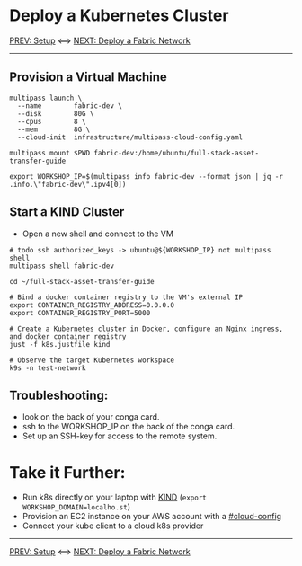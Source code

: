 # Deploy a Kubernetes Cluster

[PREV: Setup](00-setup.md) <==> [NEXT: Deploy a Fabric Network](20-fabric.md)

---

## Provision a Virtual Machine

```shell
multipass launch \
  --name        fabric-dev \
  --disk        80G \
  --cpus        8 \
  --mem         8G \
  --cloud-init  infrastructure/multipass-cloud-config.yaml

multipass mount $PWD fabric-dev:/home/ubuntu/full-stack-asset-transfer-guide

export WORKSHOP_IP=$(multipass info fabric-dev --format json | jq -r .info.\"fabric-dev\".ipv4[0])

```


## Start a KIND Cluster

- Open a new shell and connect to the VM 
```shell
# todo ssh authorized_keys -> ubuntu@${WORKSHOP_IP} not multipass shell 
multipass shell fabric-dev
```

```shell
cd ~/full-stack-asset-transfer-guide 

# Bind a docker container registry to the VM's external IP  
export CONTAINER_REGISTRY_ADDRESS=0.0.0.0
export CONTAINER_REGISTRY_PORT=5000

# Create a Kubernetes cluster in Docker, configure an Nginx ingress, and docker container registry
just -f k8s.justfile kind 

```

```shell
# Observe the target Kubernetes workspace 
k9s -n test-network

```


## Troubleshooting: 

- look on the back of your conga card.
- ssh to the WORKSHOP_IP on the back of the conga card.
- Set up an SSH-key for access to the remote system. 


# Take it Further:

- Run k8s directly on your laptop with [KIND](todo.md)  (`export WORKSHOP_DOMAIN=localho.st`)
- Provision an EC2 instance on your AWS account with a [#cloud-config](../../infrastructure/ec2-cloud-config.yaml)
- Connect your kube client to a cloud k8s provider 


---
[PREV: Setup](00-setup.md) <==> [NEXT: Deploy a Fabric Network](20-fabric.md)

